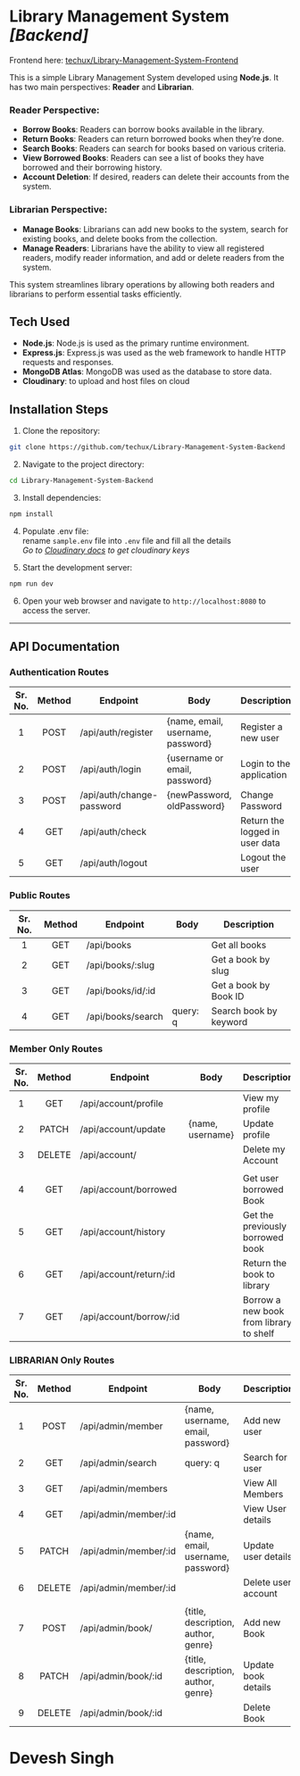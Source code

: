 # Library Management System _[Backend]_
Frontend here: [techux/Library-Management-System-Frontend](https://github.com/techux/Library-Management-System-Frontend)

This is a simple Library Management System developed using **Node.js**. It has two main perspectives: **Reader** and **Librarian**.

### Reader Perspective:
- **Borrow Books**: Readers can borrow books available in the library.
- **Return Books**: Readers can return borrowed books when they’re done.
- **Search Books**: Readers can search for books based on various criteria.
- **View Borrowed Books**: Readers can see a list of books they have borrowed and their borrowing history.
- **Account Deletion**: If desired, readers can delete their accounts from the system.

### Librarian Perspective:
- **Manage Books**: Librarians can add new books to the system, search for existing books, and delete books from the collection.
- **Manage Readers**: Librarians have the ability to view all registered readers, modify reader information, and add or delete readers from the system.

This system streamlines library operations by allowing both readers and librarians to perform essential tasks efficiently.

## Tech Used
- **Node.js**: Node.js is used as the primary runtime environment.
- **Express.js**: Express.js was used as the web framework to handle HTTP requests and responses.
- **MongoDB Atlas**: MongoDB was used as the database to store data.
- **Cloudinary**: to upload and host files on cloud


## Installation Steps
1. Clone the repository:
```bash
git clone https://github.com/techux/Library-Management-System-Backend
```

2. Navigate to the project directory:
```bash
cd Library-Management-System-Backend
```

3. Install dependencies:
```bash
npm install
```
4. Populate .env file:<br>
rename `sample.env` file into `.env` file and fill all the details <br>
_Go to [Cloudinary docs](https://cloudinary.com/documentation/finding_your_credentials_tutorial) to get cloudinary keys_

5. Start the development server:
```bash
npm run dev
```

6. Open your web browser and navigate to `http://localhost:8080` to access the server.

---

## API Documentation
### Authentication Routes
| Sr. No. | Method | Endpoint | Body | Description |
|:--:|:--:|--|--|--|
| 1 | POST | /api/auth/register | {name, email, username, password} | Register a new user |
| 2 | POST | /api/auth/login | {username or email, password} | Login to the application |
| 3 | POST | /api/auth/change-password | {newPassword, oldPassword} | Change Password|
| 4 | GET | /api/auth/check |  | Return the logged in user data |
| 5 | GET | /api/auth/logout |  | Logout the user |


### Public Routes
| Sr. No. | Method | Endpoint | Body | Description |
|:--:|:--:|--|--|--|
| 1 | GET | /api/books |  | Get all books |
| 2 | GET | /api/books/:slug |  | Get a book by slug |
| 3 | GET | /api/books/id/:id |  | Get a book by Book ID |
| 4 | GET | /api/books/search | query: q |Search book by keyword |


### Member Only Routes
| Sr. No. | Method | Endpoint | Body | Description |
|:--:|:--:|--|--|--|
| 1 | GET | /api/account/profile |  | View my profile |
| 2 | PATCH | /api/account/update | {name, username} | Update profile |
| 3 | DELETE | /api/account/ | | Delete my Account |
||
| 4 | GET | /api/account/borrowed |  | Get user borrowed Book |
| 5 | GET | /api/account/history |  | Get the previously borrowed book |
| 6 | GET | /api/account/return/:id |  | Return the book to library |
| 7 | GET | /api/account/borrow/:id |  | Borrow a new book from library to shelf |


### LIBRARIAN Only Routes
| Sr. No. | Method | Endpoint | Body | Description |
|:--:|:--:|--|--|--|
| 1 | POST | /api/admin/member | {name, username, email, password} | Add new user |
| 2 | GET | /api/admin/search | query: q | Search for user |
| 3 | GET | /api/admin/members | | View All Members
| 4 | GET | /api/admin/member/:id |  | View User details |
| 5 | PATCH | /api/admin/member/:id | {name, email, username, password} | Update user details |
| 6 | DELETE | /api/admin/member/:id |  | Delete user account |
||
| 7 | POST | /api/admin/book/ | {title, description, author, genre} | Add new Book |
| 8 | PATCH | /api/admin/book/:id | {title, description, author, genre} | Update book details |
| 9 | DELETE | /api/admin/book/:id |  | Delete Book |


# Devesh Singh